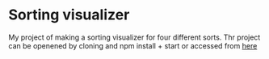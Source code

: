 # Sorting visualizer

My project of making a sorting visualizer for four different sorts. Thr project can be openened by cloning and npm install + start or accessed from [here](sorting-visualizer-bt138vig1-iispar.vercel.app)
